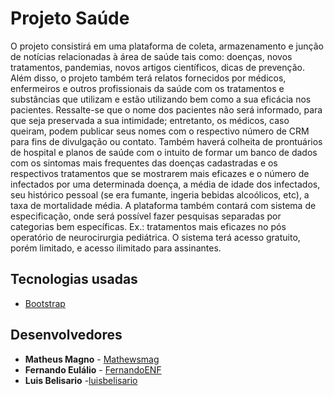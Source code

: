 # Projeto Saúde

O projeto consistirá em uma plataforma de coleta, armazenamento e junção de notícias relacionadas à área de saúde tais como: doenças, novos tratamentos, pandemias, novos artigos científicos, dicas de prevenção.
Além disso, o projeto também terá relatos fornecidos por médicos, enfermeiros e outros profissionais da saúde com os tratamentos e substâncias que utilizam e estão utilizando bem como a sua eficácia nos pacientes.
Ressalte-se que o nome dos pacientes não será informado, para que seja preservada a sua intimidade; entretanto, os médicos, caso queiram, podem publicar seus nomes com o respectivo número de CRM para fins de divulgação ou contato. Também haverá colheita de prontuários de hospital e planos de saúde com o intuito de formar um banco de dados com os sintomas mais frequentes das doenças cadastradas e os respectivos tratamentos que se mostrarem mais eficazes e o número de infectados por uma determinada doença, a média de idade dos infectados, seu histórico pessoal (se era fumante, ingeria bebidas alcoólicos, etc), a taxa de mortalidade média.
A plataforma também contará com sistema de especificação, onde será possível fazer pesquisas separadas por categorias bem específicas. Ex.: tratamentos mais eficazes no pós operatório de neurocirurgia pediátrica.
O sistema terá acesso gratuito, porém limitado, e acesso ilimitado para assinantes.

## Tecnologias usadas

* [Bootstrap](https://getbootstrap.com.br/)

## Desenvolvedores

* **Matheus Magno** - [Mathewsmag](https://github.com/Mathewsmag)
* **Fernando Eulálio** - [FernandoENF](https://github.com/FernandoENF)
* **Luis Belisario** -[luisbelisario](https://github.com/luisbelisario)
